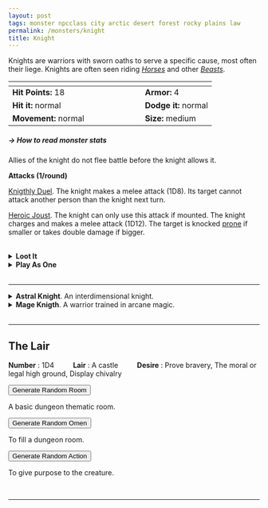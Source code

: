 ```yaml
---
layout: post
tags: monster npcclass city arctic desert forest rocky plains law
permalink: /monsters/knight
title: Knight
---
```


Knights are warriors with sworn oaths to serve a specific cause, most often their liege.  Knights are often seen riding _[Horses](/monsters/horse)_ and other [_Beasts_](/list/monsters-beast).

|  <span style="display: inline-block; width:250px"></span>  |  |
| -------- | --------|
| **Hit Points:** 18 | **Armor:** 4  |
| **Hit it:** normal | **Dodge it:** normal |
| **Movement:** normal      | **Size:** medium

##### <span class="tooltip" data-tooltip="Armor = damage reduction · · · Easy/Normal/Hard = roll above 10/15/20 to beat">→ How to read monster stats</span>

Allies of the knight do not flee battle before the knight allows it.

**Attacks (1/round)**

<ins>Knigthly Duel</ins>. The knight makes a melee attack (1D8). Its target cannot attack another person than the knight next turn.

<ins>Heroic Joust</ins>. The knight can only use this attack if mounted. The knight charges and makes a melee attack (1D12). The target is knocked [prone](/2020/11/10/extra-rules/#Conditions) if smaller or takes double damage if bigger.

<br>
<details markdown="1">
<summary style="font-weight: bold;">Loot It</summary>
Knights are often rich, and might be worth a lot as hostages. Each knight carries its weapon, a shield, a chainmail, and ...
 
1. Nothing
2. A piece of armor
3. A flamboyant helmet.
4. An medalion identifying membership to the knightly order.
5. A purse full of silver coins.
6. A purse full of gold coins.
   
</details>
<details markdown="1">
<summary style="font-weight: bold;">Play As One</summary>
The [Fighter](/class/fighter) character class might interest you.
</details>

<br>

---

<details markdown="1">
<summary><b>Astral Knight</b>. An interdimensional knight.</summary>

<ins>Planar Fencing.</ins> The knight teleports to a nearby creature and makes a melee attack (1D8 dmg). It repeats the process on new targets until it fails an attack or has no new target.

<ins>Force Choke.</ins> A target the knight can see is [grappled](/2020/11/10/extra-rules/#Conditions) and cannot [breathe](/2020/11/10/extra-rules/#Conditions).

<ins>Spellcasting (lvl 2).</ins> _Plane Shift, Counterspell_.
</details>

<details markdown="1">
<summary><b>Mage Knigth</b>. A warrior trained in arcane magic.</summary>
 
<ins>Spell-Blade.</ins> The knight makes a melee attack (1D6 dmg) and casts a spell.

<ins>Spellcasting (lvl 2).</ins> _Haste, Magic Missile, Shield, Invisibility._
</details>

<br>

---

## The Lair

**Number** : 1D4 <span style="display: inline-block; width:30px"></span>
**Lair** : A castle <span style="display: inline-block; width:30px"></span>
**Desire** : Prove bravery, The moral or legal high ground, Display chivalry

<button id="room-btn">Generate Random Room</button>
<p id="RoomResult">A basic dungeon thematic room.</p>

<button id="generate-btn">Generate Random Omen</button>
<p id="RoamResult">To fill a dungeon room.</p>

<button onclick="generateMood()">Generate Random Action</button>
<p id="MoodResult">To give purpose to the creature.</p>
<script src="/scripts/generateMood.js"></script>

<br>

---

 <script src="https://code.jquery.com/jquery-3.6.0.min.js"></script>
<script>
      $(document).ready(function() {
        function generateResult(buttonId, resultId, columnRangeStart, columnRangeEnd) {
          $(buttonId).click(function() {
            var searchValue = "0021"; // Change this to the actual value you need

            $.get("/CSV/Monster - Index.csv", function(data) {
              var rows = data.split("\n").slice(1);
              var matchingRows = rows.filter(function(row) {
                var columns = row.split(",");
                return columns[0] === searchValue;
              });

              var selectedRow = matchingRows[Math.floor(Math.random() * matchingRows.length)];
              var selectedCell = selectedRow.split(",")[Math.floor(Math.random() * (columnRangeEnd - columnRangeStart + 1)) + columnRangeStart];

              $(resultId).html(selectedCell); // Use .html() to insert HTML content
            });
          });
